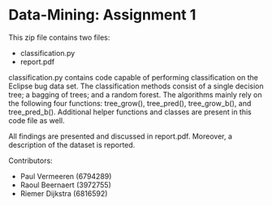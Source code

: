 # Data-Mining: Assignment 1

This zip file contains two files: 
- classification.py
- report.pdf

classification.py contains code capable of performing classification on the Eclipse bug data set. The classification methods consist of a single decision tree; 
a bagging of trees; and a random forest. The algorithms mainly rely on the following four functions: tree_grow(), tree_pred(), tree_grow_b(), and tree_pred_b(). 
Additional helper functions and classes are present in this code file as well. 

All findings are presented and discussed in report.pdf. Moreover, a description of the dataset is reported. 

Contributors:
- Paul Vermeeren (6794289)
- Raoul Beernaert (3972755)
- Riemer Dijkstra (6816592)
